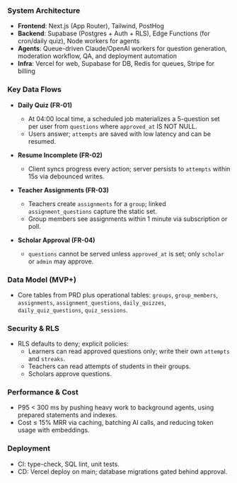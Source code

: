 ### System Architecture

- **Frontend**: Next.js (App Router), Tailwind, PostHog
- **Backend**: Supabase (Postgres + Auth + RLS), Edge Functions (for cron/daily quiz), Node workers for agents
- **Agents**: Queue-driven Claude/OpenAI workers for question generation, moderation workflow, QA, and deployment automation
- **Infra**: Vercel for web, Supabase for DB, Redis for queues, Stripe for billing

### Key Data Flows

- **Daily Quiz (FR-01)**
  - At 04:00 local time, a scheduled job materializes a 5-question set per user from `questions` where `approved_at` IS NOT NULL.
  - Users answer; `attempts` are saved with low latency and can be resumed.

- **Resume Incomplete (FR-02)**
  - Client syncs progress every action; server persists to `attempts` within 15s via debounced writes.

- **Teacher Assignments (FR-03)**
  - Teachers create `assignments` for a `group`; linked `assignment_questions` capture the static set.
  - Group members see assignments within 1 minute via subscription or poll.

- **Scholar Approval (FR-04)**
  - `questions` cannot be served unless `approved_at` is set; only `scholar` or `admin` may approve.

### Data Model (MVP+)

- Core tables from PRD plus operational tables: `groups`, `group_members`, `assignments`, `assignment_questions`, `daily_quizzes`, `daily_quiz_questions`, `quiz_sessions`.

### Security & RLS

- RLS defaults to deny; explicit policies:
  - Learners can read approved questions only; write their own `attempts` and `streaks`.
  - Teachers can read attempts of students in their groups.
  - Scholars approve questions.

### Performance & Cost

- P95 < 300 ms by pushing heavy work to background agents, using prepared statements and indexes.
- Cost ≤ 15% MRR via caching, batching AI calls, and reducing token usage with embeddings.

### Deployment

- CI: type-check, SQL lint, unit tests.
- CD: Vercel deploy on main; database migrations gated behind approval.